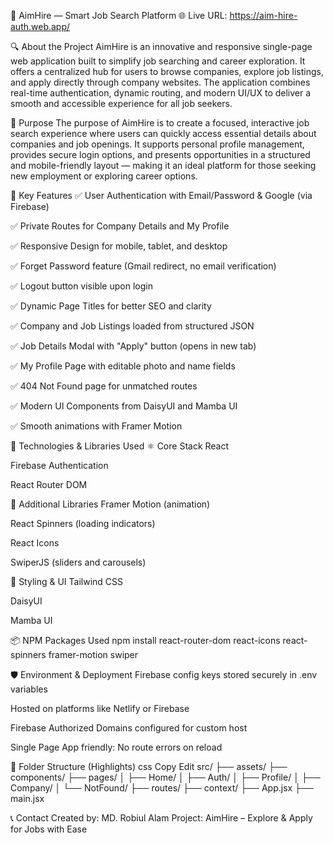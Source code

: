 🎯 AimHire — Smart Job Search Platform
🌐 Live URL: https://aim-hire-auth.web.app/

🔍 About the Project
AimHire is an innovative and responsive single-page web application built to simplify job searching and career exploration. It offers a centralized hub for users to browse companies, explore job listings, and apply directly through company websites. The application combines real-time authentication, dynamic routing, and modern UI/UX to deliver a smooth and accessible experience for all job seekers.

🎯 Purpose
The purpose of AimHire is to create a focused, interactive job search experience where users can quickly access essential details about companies and job openings. It supports personal profile management, provides secure login options, and presents opportunities in a structured and mobile-friendly layout — making it an ideal platform for those seeking new employment or exploring career options.

📌 Key Features
✅ User Authentication with Email/Password & Google (via Firebase)

✅ Private Routes for Company Details and My Profile

✅ Responsive Design for mobile, tablet, and desktop

✅ Forget Password feature (Gmail redirect, no email verification)

✅ Logout button visible upon login

✅ Dynamic Page Titles for better SEO and clarity

✅ Company and Job Listings loaded from structured JSON

✅ Job Details Modal with "Apply" button (opens in new tab)

✅ My Profile Page with editable photo and name fields

✅ 404 Not Found page for unmatched routes

✅ Modern UI Components from DaisyUI and Mamba UI

✅ Smooth animations with Framer Motion

🧰 Technologies & Libraries Used
⚛️ Core Stack
React

Firebase Authentication

React Router DOM

🧩 Additional Libraries
Framer Motion (animation)

React Spinners (loading indicators)

React Icons

SwiperJS (sliders and carousels)

🎨 Styling & UI
Tailwind CSS

DaisyUI

Mamba UI

📦 NPM Packages Used
npm install react-router-dom react-icons react-spinners framer-motion swiper

🛡️ Environment & Deployment
Firebase config keys stored securely in .env variables

Hosted on platforms like Netlify or Firebase

Firebase Authorized Domains configured for custom host

Single Page App friendly: No route errors on reload

📂 Folder Structure (Highlights)
css
Copy
Edit
src/
├── assets/
├── components/
├── pages/
│   ├── Home/
│   ├── Auth/
│   ├── Profile/
│   ├── Company/
│   └── NotFound/
├── routes/
├── context/
├── App.jsx
├── main.jsx

📞 Contact
Created by: MD. Robiul Alam
Project: AimHire – Explore & Apply for Jobs with Ease
